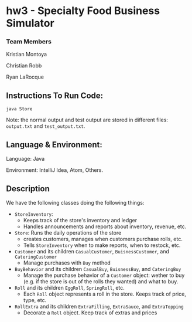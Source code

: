 # hw3 - Specialty Food Business Simulator


### Team Members
Kristian Montoya

Christian Robb

Ryan LaRocque

## Instructions To Run Code:
`java Store`

Note: the normal output and test output are stored in different files: `output.txt` and `test_output.txt`. 

## Language & Environment:
Language: Java

Environment: IntelliJ Idea, Atom, Others.

## Description

We have the following classes doing the following things:
- `StoreInventory`:
  - Keeps track of the store's inventory and ledger
  - Handles announcements and reports about inventory, revenue, etc.
- `Store`: Runs the daily operations of the store
  - creates customers, manages when customers purchase rolls, etc.
  - Tells `StoreInventory` when to make reports, when to restock, etc.
- `Customer` and its children `CasualCustomer`, `BuisnessCustomer`, and `CateringCustomer`
  - Manage purchases with `Buy` method
- `BuyBehavior` and its children `CasualBuy`, `BuisnessBuy`, and `CateringBuy`
  - Manage the purchase behavior of a `Customer` object: wether to buy (e.g. if the store is out of the rolls they wanted) and what to buy.
- `Roll` and its children `EggRoll`, `SpringRoll`, etc.
  - Each `Roll` object represents a roll in the store. Keeps track of price, type, etc.
- `RollExtra` and its children `ExtraFilling`, `ExtraSauce`, and `ExtraTopping`
  - Decorate a `Roll` object. Keep track of extras and prices
